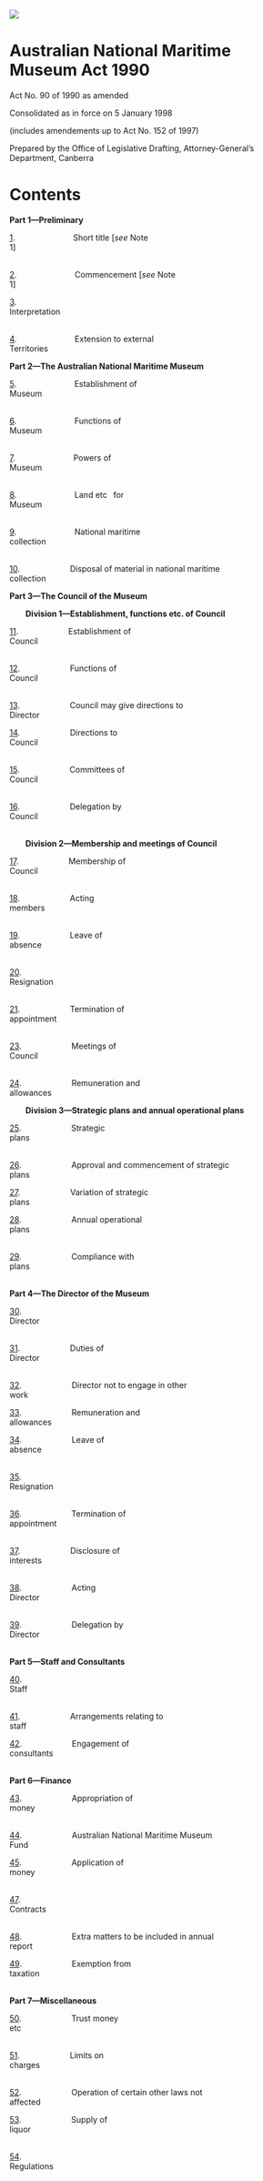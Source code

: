 # ![](http://www.comlaw.gov.au/Details/C2004C02202/Html/AustNatMaritMus_image001.gif)

# Australian National Maritime Museum Act 1990

Act No. 90 of 1990 as amended

Consolidated as in force on 5 January 1998

(includes amendements up to Act No. 152 of 1997)

Prepared by the Office of Legislative Drafting, 
 Attorney-General’s Department, Canberra

# Contents

**Part 1—Preliminary**

[1](#1).               Short title [_see_ Note 1]                                                                           

[2](#2).               Commencement [_see_ Note 1]                                                                 

[3](#3).               Interpretation                                                                                         

[4](#4).               Extension to external Territories                                                            

**Part 2—The Australian National Maritime Museum**

[5](#5).               Establishment of Museum                                                                     

[6](#6).               Functions of Museum                                                                            

[7](#7).               Powers of Museum                                                                                

[8](#8).               Land etc  for Museum                                                                            

[9](#9).               National maritime collection                                                                  

[10](#10).             Disposal of material in national maritime collection                              

**Part 3—The Council of the Museum** 

    **Division 1—Establishment, functions etc. of Council**

[11](#11).             Establishment of Council                                                                       

[12](#12).             Functions of Council                                                                              

[13](#13).             Council may give directions to Director                                                

[14](#14).             Directions to Council                                                                             

[15](#15).             Committees of Council                                                                          

[16](#16).             Delegation by Council                                                                          

    **Division 2—Membership and meetings of Council**

[17](#17).             Membership of Council                                                                       

[18](#18).             Acting members                                                                                   

[19](#19).             Leave of absence                                                                                  

[20](#20).             Resignation                                                                                           

[21](#21).             Termination of appointment                                                                

[23](#23).             Meetings of Council                                                                             

[24](#24).             Remuneration and allowances                                                              

    **Division 3—Strategic plans and annual operational plans**

[25](#25).             Strategic plans                                                                                      

[26](#26).             Approval and commencement of strategic plans                                 

[27](#27).             Variation of strategic plans                                                                  

[28](#28).             Annual operational plans                                                                     

[29](#29).             Compliance with plans                                                                        

**Part 4—The Director of the Museum**

[30](#30).             Director                                                                                                

[31](#31).             Duties of Director                                                                                

[32](#32).             Director not to engage in other work                                                   

[33](#33).             Remuneration and allowances                                                              

[34](#34).             Leave of absence                                                                                  

[35](#35).             Resignation                                                                                           

[36](#36).             Termination of appointment                                                                

[37](#37).             Disclosure of interests                                                                         

[38](#38).             Acting Director                                                                                    

[39](#39).             Delegation by Director                                                                         

**Part 5—Staff and Consultants**

[40](#40).             Staff                                                                                                      

[41](#41).             Arrangements relating to staff                                                              

[42](#42).             Engagement of consultants                                                                   

**Part 6—Finance**

[43](#43).             Appropriation of money                                                                     

[44](#44).             Australian National Maritime Museum Fund                                     

[45](#45).             Application of money                                                                          

[47](#47).             Contracts                                                                                              

[48](#48).             Extra matters to be included in annual report                                      

[49](#49).             Exemption from taxation                                                                      

**Part 7—Miscellaneous**

[50](#50).             Trust money etc                                                                                   

[51](#51).             Limits on charges                                                                                 

[52](#52).             Operation of certain other laws not affected                                       

[53](#53).             Supply of liquor                                                                                   

[54](#54).             Regulations                                                                                           

#  

## An Act to establish the Australian National Maritime Museum

**Do not <span class="CharChapText">delete</span> : <span class="CharChapNo">Chapter</span> placeholder**

## Part 1—Preliminary

**Do not <span class="CharDivText">delet</span>e : <span class="CharDivNo">Division</span> placeholder**

##### <a id="1"></a>1  Short title<span style="font-size:9.0pt; font-weight:normal"> [_see_ Note 1]</span>

This Act may be cited as the _Australian National Maritime Museum Act 1990_.

##### <a id="2"></a>2  Commencement<span style="font-size:9.0pt; font-weight:normal"> [_see_ Note 1]</span>

This Act commences:

                     (a)  if this Act receives the Royal Assent before 1 July 1989—on 1 July 1989; or

                     (b)  if this Act receives the Royal Assent on or after 1 July 1989—one month after it receives the Royal Assent.

##### <a id="3"></a>3  Interpretation

             (1)  In this Act, unless the contrary intention appears:

                    <a name="acquir"></a>**_acquire_** means acquire by means of purchase, lease, loan or otherwise.

                    <a name="appointed-member"></a>**_appointed member_** means a member other than the Director or the naval member.

                    <a name="australia"></a>**_Australia_** includes all external Territories.

                    <a name="australian-marin-environ"></a>**_Australian marine environment_** includes the environment of:

                     (a)  the sea above the continental shelf adjacent to the coast of Australia and the bed of that sea; and

                     (b)  the waters and beds of the lakes, rivers and other internal waters of Australia.

                    <a name="australian-maritim-histori"></a>**_Australian maritime history_** includes:

                     (a)  the history, including biological and geological history, of the Australian marine environment;

                     (b)  the history of the interaction of human beings with the Australian marine environment;

                     (c)  the history of sea travel by Australians, and by persons to and from Australia, whether for the purpose of migration, trade, exploration, defence or otherwise; and

                     (d)  the history of research into, and the recovery of materials related to, any of the matters referred to in paragraphs (a), (b) and (c).

                    <a name="chairperson"></a>**_Chairperson_** means the Chairperson of the Council.

                    <a name="continent-shelf"></a>**_continental shelf_** has the same meaning as in the _Seas and Submerged Lands Act 1973_.

                    <a name="council"></a>**_Council_** means the Council of the Australian National Maritime Museum established by section 11.

                    <a name="director"></a>**_Director_** means the Director of the Museum.

                    <a name="fund"></a>**_Fund_** means the Australian National Maritime Museum Fund established by section 44.

                    <a name="maritim-histor-materi"></a>**_maritime historical material_** means material (whether in written form or in any other form) relating to Australian maritime history.

                    <a name="member"></a>**_member_** means a member of the Council.

                    <a name="monei-museum"></a>**_money of the Museum_** includes money standing to the credit of the Fund.

                    <a name="museum"></a>**_Museum_** means the Australian National Maritime Museum established by section 5.

                    <a name="nation-maritim-collect"></a>**_national maritime collection_** means the national collection of maritime historical material referred to in subsection 9 (1).

                    <a name="naval-member"></a>**_naval member_** means the member appointed under subsection 17 (2A) by the Chief of Navy.

                    <a name="vessel"></a>**_vessel_** means any kind of vessel or other craft that is, or has been, used in navigation by water, whether above or below the surface and however propelled or moved.

             (2)  Where, during a period, a place was a Territory referred to in section 122 of the Constitution (including a Territory administered by Australia under a Trusteeship Agreement), then, for the purposes of the definitions of **_Australian marine environment_** and **_Australian maritime history_** in subsection (1), a reference in those definitions to Australia includes a reference to the place during the period when it was such a Territory.

##### <a id="4"></a>4  Extension to external Territories

This Act extends to all the external Territories.

## Part 2—The Australian National Maritime Museum

**Do not <span class="CharDivText">delet</span>e : <span class="CharDivNo">Division</span> placeholder**

##### <a id="5"></a>5  Establishment of Museum

             (1)  There is established by this section a museum by the name of the Australian National Maritime Museum.

             (2)  The Museum:

                     (a)  is a body corporate;

                     (b)  shall have a seal; and

                     (c)  may sue and be sued.

Note:          The _Commonwealth Authorities and Companies Act 1997_ applies to the Museum. That Act deals with matters relating to Commonwealth authorities, including reporting and accountability, banking and investment, and conduct of officers.

             (3)  The seal of the Museum shall be kept in such custody as the Council directs and shall not be used except as authorised by the Council.

             (4)  All courts, judges and persons acting judicially shall take judicial notice of the imprint of the seal of the Museum appearing on a document and shall presume the document was duly sealed.

##### <a id="6"></a>6  Functions of Museum

The functions of the Museum are:

                     (a)  to exhibit, or to make available for exhibition by others, in Australia or elsewhere, material included in the national maritime collection or maritime historical material that is otherwise in the possession of the Museum;

                     (b)  to co-operate with other institutions (whether public or private) in the exhibiting, or in the making available for exhibition, of such material;

                     (c)  to develop, preserve and maintain the national maritime collection in accordance with section 9;

                     (d)  to disseminate information relating to Australian maritime history and information relating to the Museum and its functions;

                     (e)  to conduct, arrange for and assist research into matters relating to Australian maritime history; and

                      (f)  to develop sponsorship, marketing and other commercial activities relating to the Museum’s functions.

##### <a id="7"></a>7  Powers of Museum

             (1)  Subject to this Act, the Museum has power to do all things necessary or convenient to be done for or in connection with the performance of its functions and, in particular, has power:

                     (a)  to purchase, commission the creation of or take on hire, deposit or loan, maritime historical material;

                     (b)  to lend or hire out or otherwise deal with maritime historical material;

                     (c)  to recover, or to arrange for or assist in the recovery of, maritime historical material from the Australian marine environment and from other areas;

                     (d)  to dispose of, in accordance with section 10, material included in the national maritime collection and to dispose of maritime historical material that is otherwise in the possession of the Museum;

                     (e)  from time to time as the occasion requires, to exhibit in Australia or elsewhere, material, whether in written form or in any other form and whether relating to Australia or to a foreign country;

                      (f)  to accept gifts, devises, bequests or assignments made to the Museum, whether on trust or otherwise, and whether unconditionally or subject to a condition and, if a gift, devise, bequest or assignment is accepted by the Museum on trust or subject to a condition, to act as trustee or to comply with the condition, as the case may be;

                     (g)  to acquire and operate vessels, whether in Australian waters or otherwise and whether or not the vessels are maritime historical material;

                     (h)  to collect, and make available (whether in writing or in any other form and whether by sale or otherwise), information relating to Australian maritime history;

                      (j)  to make available information relating to the Museum and its functions;

                     (k)  to make available (whether by sale or otherwise) reproductions, replicas or other representations (whether in writing or in any other form) of maritime historical material;

                    (m)  to arrange for the manufacture and distribution of (whether by sale or otherwise), any article or thing bearing a mark, symbol or writing that is associated with the Museum;

                     (n)  to enter into contracts;

                     (o)  to acquire, hold and dispose of real or personal property;

                     (p)  to erect buildings and structures and carry out works;

                     (q)  to take on leases of land or buildings and to grant leases and sub-leases of land or buildings;

                      (r)  to fix charges for entry onto any land, or into any building, owned by, or under the control of the Museum, being charges that:

                              (i)  are in addition to the charges fixed by the regulations; and

                             (ii)  relate to special exhibitions or other special events;

                      (s)  to purchase or take on hire, deposit or loan, and to dispose of or otherwise deal with, furnishings, equipment and other goods;

                      (t)  to raise money for the purposes of the Museum by appropriate means, having regard to the proper performance of the functions of the Museum;

                     (u)  to charge such fees and impose such charges (in addition to the charges fixed by regulations) as are reasonable in respect of services rendered by the Museum;

                    (w)  to act on behalf of the Commonwealth or of an authority of the Commonwealth in the administration of a trust relating to maritime historical material or related matters; and

                     (y)  to appoint agents and attorneys and act as an agent for other persons.

             (2)  The Museum may exercise its powers either alone or jointly with another person or other persons.

##### <a id="8"></a>8  Land etc. for Museum

             (1)  The Minister may make available to the Museum for the purposes of the Museum:

                     (a)  such areas of land (including any buildings, structures or other improvements on those areas); and

                     (b)  such areas of water;

owned or held under lease by, or otherwise under the control of, the Commonwealth as are specified by the Minister by notice in the _Gazette_.

             (2)  The Minister may:

                     (a)  where the Council so requests, transfer or cause to be transferred to the Museum maritime historical material owned by the Commonwealth; and

                     (b)  transfer or cause to be transferred to the Museum such other goods or equipment owned by the Commonwealth as the Minister considers would be of use to the Museum.

             (3)  Where the Minister causes an asset to be transferred to the Museum under subsection (2), the Minister may, by writing signed by him or her, declare that the transfer shall be taken to have had effect from a specified day, not being a day earlier than the day on which this Act commences, and, where the Minister makes such a declaration, it has effect accordingly.

             (4)  Where an asset of the Commonwealth is transferred to the Museum under subsection (2), the Museum becomes liable to pay and discharge all debts, liabilities and obligations of the Commonwealth (if any) that existed immediately before the transfer in respect of that asset.

             (5)  The Minister may, by writing signed by him or her, declare that a specified agreement or a specified instrument:

                     (a)  to which the Commonwealth or the Commonwealth Government is a party; and

                     (b)  that immediately before the commencement of this Act related to a maritime museum;

has effect, after the commencement of this Act, as if:

                     (c)  the Museum were substituted for the Commonwealth or the Commonwealth Government, as the case may be, as a party to the agreement or instrument; and

                     (d)  any reference in the agreement or instrument to the Commonwealth or the Commonwealth Government were (except in relation to matters that occurred before the commencement of this Act) a reference to the Museum;

and, where the Minister makes such a declaration, it has effect accordingly.

             (6)  The Minister may, by writing signed by him or her, delegate, to the person holding or performing the duties of the office of Secretary to the Department, all or any of the Minister’s powers under this section.

##### <a id="9"></a>9  National maritime collection

             (1)  The Museum shall develop a national collection of maritime historical material.

             (2)  The national maritime collection shall consist of all maritime historical material in the sole ownership of the Museum that the Council has determined in accordance with subsection (3) should be included in the national maritime collection.

             (3)  The Council shall, from time to time, determine which of the maritime historical material that comes into the sole ownership of the Museum should be included in the national maritime collection.

             (4)  Any determination made by the Council for the purposes of subsection (3) shall be based upon criteria, and made in accordance with guidelines, approved by the Minister.

             (5)  The Museum shall not sell or otherwise dispose of material included in the national maritime collection except in accordance with section 10.

##### <a id="10"></a>10  Disposal of material in national maritime collection

             (1)  Subject to subsections (2) and (3), where the Council is satisfied that material included in the national maritime collection:

                     (a)  is unfit for the collection; or

                     (b)  is not required as part of the collection;

the Council may determine that the material be disposed of by sale, exchange, gift or destruction.

             (2)  The Council shall not determine that material included in the national maritime collection be disposed of until the Council has obtained and considered reports from 2 independent experts setting out the views of those experts on the importance of the material to the national maritime collection.

             (3)  The Council shall not determine that material included in the national maritime collection be disposed of by destruction unless the Council is satisfied that the material cannot be disposed of by sale, exchange or gift.

             (4)  Where:

                     (a)  the Council has determined, in accordance with this section, that material included in the national maritime collection should be disposed of; and

                     (b)  if the value of the material, as determined in accordance with regulations made for the purposes of this paragraph, exceeds $20,000, the Minister has approved of its disposal;

the Museum may dispose of the material accordingly.

             (5)  In each report on the Museum under section 9 of the _Commonwealth Authorities and Companies Act 1997_, the members must include particulars of any disposals of material during the financial year to which the report relates.

## Part 3—The Council of the Museum

### Division 1—Establishment, functions etc. of Council

##### <a id="11"></a>11  Establishment of Council

There is established by this section a council by the name of the Council of the Australian National Maritime Museum.

##### <a id="12"></a>12  Functions of Council

The functions of the Council are to ensure the proper and efficient performance of the functions of the Museum and, subject to section 14, to determine the policy of the Museum with respect to any matter.

##### <a id="13"></a>13  Council may give directions to Director

             (1)  The Council may give directions to the Director regarding the management of the affairs of the Museum.

             (2)  The Director shall comply with any such directions.

##### <a id="14"></a>14  Directions to Council

             (1)  The Minister may, by notice in writing to the Chairperson, give directions to the Council with respect to the performance of the functions, or the exercise of the powers, of the Museum.

             (2)  The Council shall comply with any such directions.

             (3)  The Minister shall cause a copy of each direction to be laid before each House of the Parliament within 6 sitting days of that House after the direction is given.

             (4)  A direction that is not laid before each House of the Parliament in accordance with subsection (3) ceases to have effect.

##### <a id="15"></a>15  Committees of Council

             (1)  The Council may constitute such committees as it thinks necessary for the purposes of this Act.

             (2)  A committee may be constituted wholly by members of the Council or partly by one or more members of the Council and partly by one or more other persons.

##### <a id="16"></a>16  Delegation by Council

             (1)  The Council may, by resolution, either generally, or as otherwise provided by the resolution, delegate all or any of its powers under this Act to the Director, to any other member or to a member of staff of the Museum.

             (2)  A delegate is, in the exercise of a power so delegated, subject to the directions of the Council.

             (3)  A delegation of a power under this section:

                     (a)  may be revoked by resolution of the Council (whether or not constituted by the persons constituting the Council at the time the power was delegated); and

                     (b)  continues in force notwithstanding a change in the membership of the Council.

### Division 2—Membership and meetings of Council

##### <a id="17"></a>17  Membership of Council

             (1)  The Council shall consist of the following members:

                     (a)  the Chairperson;

                     (b)  the Director;

                    (ba)  an officer of the Royal Australian Navy;

                     (c)  not fewer than 6 nor more than 9 other members.

             (2)  The members referred to in paragraphs (1)(a) and (c) shall be appointed by the Governor-General as part-time members.

          (2A)  The member referred to in paragraph (1)(ba) is to be appointed by the Chief of Navy as a part-time member.

             (3)  An appointed member shall be a person having knowledge and experience with respect to matters relating to Australian maritime history or with respect to any other area of knowledge relevant to the affairs of the Museum.

             (5)  An appointed member holds office for such period, not exceeding 3 years, as is specified in the instrument of appointment of the member.

          (5A)  The naval member holds office at the pleasure of the Chief of Navy.

             (6)  The performance of the functions, or the exercise of the powers, of the Council is not affected merely because:

                     (a)  there is a vacancy in the office of Chairperson or Director; or

                    (ab)  there is no member holding office under paragraph (1)(ba); or

                     (b)  the number of persons appointed under paragraph (1)(c) falls below 6 for not longer than 3 months.

##### <a id="18"></a>18  Acting members

             (1)  The Minister may appoint a person who is an appointed member to act as Chairperson:

                     (a)  during a vacancy in the office of Chairperson (whether or not an appointment has previously been made to the office); or

                     (b)  during any period, or during all periods, when the Chairperson is absent from duty or from Australia or is, for any other reason, unable to perform the functions of the office of Chairperson.

             (2)  The Minister may appoint a person who is not a member to act as a member referred to in paragraph 17(1)(c):

                     (a)  during a vacancy in the office of the member (whether or not an appointment has previously been made to the office); or

                     (b)  during any period, or during all periods, when the member is absent from duty or from Australia or is, for any other reason (including the reason that the member is acting as Chairperson), unable to perform the duties of the office of member.

             (3)  A person appointed under this section to act during a vacancy shall not continue to act for more than 12 months.

             (4)  Anything done by or in relation to a person purporting to act under this section is not invalid on the ground that:

                     (a)  the occasion for the person’s appointment had not arisen;

                     (b)  there is a defect or irregularity in connection with the person’s appointment;

                     (c)  the person’s appointment had ceased to have effect; or

                     (d)  the occasion for the person to act had not arisen or had ceased.

##### <a id="19"></a>19  Leave of absence

The Council may, in accordance with guidelines approved by the Minister, grant to an appointed member, or the naval member, leave of absence from a meeting of the Council upon such terms and conditions as to remuneration or otherwise as the Council determines.

##### <a id="20"></a>20  Resignation

             (1)  An appointed member may resign the office of appointed member by writing signed by the appointed member and delivered to the Governor-General.

             (2)  The naval member may resign the office of naval member by writing signed by the naval member and delivered to the Chief of Navy.

##### <a id="21"></a>21  Termination of appointment

             (1)  The Governor-General may terminate the appointment of an appointed member by reason of the misbehaviour or physical or mental incapacity of that member.

             (2)  If an appointed member:

                     (a)  becomes bankrupt, applies to take the benefit of any law for the relief of bankrupt or insolvent debtors, compounds with creditors or makes an assignment of remuneration for their benefit;

                     (b)  is absent, except on leave granted by the Council in accordance with section 19, from 3 consecutive meetings of the Council otherwise than on business of the Council undertaken with the approval of the Council; or

                     (c)  contravenes section 21 of the _Commonwealth Authorities and Companies Act 1997_ without reasonable excuse;

the Governor-General shall terminate the appointment of that member.

##### <a id="23"></a>23  Meetings of Council

             (1)  The Chairperson:

                     (a)  shall convene such meetings of the Council as are necessary for the efficient conduct of its functions; and

                     (b)  shall, on receipt of a written request signed by not fewer than 4 members, convene a meeting of the Council.

             (2)  The Minister may at any time convene a meeting of the Council.

             (3)  The Chairperson shall preside at all meetings of the Council at which he or she is present.

             (4)  In the event of the absence of the Chairperson from a meeting of the Council, the members present shall elect one of their number to preside at that meeting.

             (5)  At a meeting of the Council, a quorum is constituted by a majority of the members.

             (6)  Where, because of subsection 21(3) of the _Commonwealth Authorities and Companies Act 1997_, a member is not present at a meeting of the Council during a deliberation of the Council with respect to a matter, but there would be a quorum if that member were present, the remaining members present constitute a quorum for the purpose of any deliberation or decision of the Council at the meeting with respect to that matter.

             (7)  Subject to subsection (8), all questions arising at a meeting of the Council shall be decided by a majority of the votes of the members present and voting, including the member presiding.

             (8)  In the event of an equality of votes on a resolution proposed at a meeting of the Council, the resolution shall be taken not to be passed but, if the same resolution is proposed at the first meeting of the Council held after the date of that first-mentioned meeting and there is again an equality of votes, the member presiding has a casting vote on the resolution.

             (9)  The Council may regulate the conduct of proceedings at its meetings as it thinks fit.

           (10)  The Council shall keep minutes of proceedings at its meetings and shall forward a copy of those minutes to the Minister.

           (11)  If the Council so determines, a member of the Council may participate in, and form part of a quorum at, a meeting of the Council by means of any of the following methods of communication:

                     (a)  telephone;

                     (b)  close circuit television;

                     (c)  any other method of communication determined by the Council.

           (12)  A determination of the Council under subsection (11) may be made in respect of a particular meeting, or in respect of all meetings, of the Council.

           (13)  A member of the Council who participates in a meeting as provided by subsection (11) shall be taken for the purposes of this Part to be present at the meeting.

           (14)  If the Council so determines, a resolution shall be taken to have been passed at a meeting of the Council if, without meeting, a majority of the members who would, if present at a meeting of the Council and entitled to vote on the resolution at that meeting, have constituted a quorum of the Council indicate agreement with the resolution in accordance with the method determined by the Council.

##### <a id="24"></a>24  Remuneration and allowances

             (1)  This section applies to a person who is:

                     (a)  an appointed member; or

                     (b)  a member of a committee constituted under section 15 (other than a member of the Council).

             (2)  A person to whom this section applies shall be paid such remuneration as is determined by the Remuneration Tribunal but, if no determination of that remuneration by the Tribunal is in operation, the person shall be paid such remuneration as is prescribed.

             (3)  A person to whom this section applies shall be paid such allowances as are prescribed.

             (4)  This section has effect subject to the _Remuneration Tribunal Act 1973_.

### Division 3—Strategic plans and annual operational plans

##### <a id="25"></a>25  Strategic plans

             (1)  The Council shall develop, and prepare in writing, for each successive period determined in accordance with subsection (2), a strategic plan setting out the manner in which it is proposed that its functions will be performed during that period.

             (2)  The first strategic plan prepared in accordance with this section shall be expressed to relate to a period of 3 years commencing on a day occurring within 12 months after the commencement of this Act and each subsequent strategic plan shall be expressed to relate to the period of 3 years commencing at the end of the period to which the immediately preceding strategic plan relates.

             (3)  A strategic plan prepared in accordance with this section shall be laid before each House of the Parliament within 15 sitting days of that House after approval by the Minister of the plan.

##### <a id="26"></a>26  Approval and commencement of strategic plans

A strategic plan prepared under section 25:

                     (a)  shall be submitted to the Minister for approval not less than 3 months, or such lesser period as the Minister, in special circumstances, allows, before the day of commencement of the period to which the strategic plan relates; and

                     (b)  shall come into force on:

                              (i)  the day on which it is approved by the Minister; or

                             (ii)  the day of commencement of the period to which it relates;

whichever is the later.

##### <a id="27"></a>27  Variation of strategic plans

             (1)  The Council shall from time to time, during the period in respect of which a strategic plan prepared under section 25 is in force, consider whether a variation of the strategic plan is necessary.

             (2)  Where the Council considers that a variation of a strategic plan is necessary, the Council may, with the approval of the Minister, vary the strategic plan.

             (3)  Where a variation of a strategic plan is approved by the Minister the plan as so varied shall continue in force on and after the day on which the variation is so approved as if the plan had originally been approved by the Minister as so varied.

             (4)  A variation of a strategic plan prepared in accordance with this section shall be laid before each House of the Parliament within 15 sitting days of that House after approval by the Minister of the variation.

##### <a id="28"></a>28  Annual operational plans

             (1)  The Council shall develop, and prepare in writing, in respect of each financial year ending after the commencement of this Act, an operational plan, setting out particulars of:

                     (a)  the programs the Council proposes to carry out; and

                     (b)  the resources the Council proposes to allocate to each program;

during the year in giving effect to the strategic plan that relates, or the intended strategic plan that will relate, to a period that includes that year or a part of that year.

             (2)  If the Minister is of the opinion that an operational plan in relation to a financial year is inconsistent with the strategic plan relating to the period that includes that year or a part of that year, the Minister may, in writing, request the Council to revise the operational plan.

             (3)  The Council may at any time, revise an operational plan, and shall revise the plan if the Minister requests it under subsection (2) to do so and gives written reasons for the request.

             (4)  An operational plan, or a revision of an operational plan:

                     (a)  shall be submitted to the Minister as soon as practicable; and

                     (b)  comes into force when it is approved, in writing, by the Minister.

             (5)  The Minister shall approve an operational plan, or a revision of an operational plan, unless the Minister is of the opinion that the plan, or the plan as proposed to be revised, as the case may be, is inconsistent with the strategic plan.

##### <a id="29"></a>29  Compliance with plans

To the extent that it is practicable to do so and subject to this Act, the Museum shall perform its functions and exercise its powers in a manner that is consistent with, and is designed to give effect to, any strategic plan and any operational plans that are in force.

## Part 4—The Director of the Museum

**Do not <span class="CharDivText">delet</span>e : <span class="CharDivNo">Division</span> placeholder**

##### <a id="30"></a>30  Director

             (1)  There shall be a Director of the Museum who shall be appointed by the Governor-General.

             (2)  A person who has attained the age of 65 years shall not be appointed as Director and a person shall not be appointed as Director for a period that extends beyond the day on which the person will attain the age of 65 years.

             (3)  The Director holds office for such period, not exceeding 7 years, as is specified in the instrument of appointment of the Director.

             (4)  The Director holds office on such terms and conditions (if any) in respect of matters not provided for by this Act as are determined by the Governor-General.

##### <a id="31"></a>31  Duties of Director

             (1)  The Director shall manage the affairs of the Museum subject to the directions of, and in accordance with policies determined by, the Council.

             (2)  All acts and things done in the name of, or on behalf of, the Museum by the Director shall be deemed to have been done by the Museum.

##### <a id="32"></a>32  Director not to engage in other work

The Director shall not engage in paid employment outside the duties of his or her office except with the approval of the Minister.

##### <a id="33"></a>33  Remuneration and allowances

             (1)  The Director shall be paid such remuneration as is determined by the Remuneration Tribunal but, if no determination of that remuneration by the Tribunal is in operation, the Director shall be paid such remuneration as is prescribed.

             (2)  The Director shall be paid such allowances as are prescribed.

             (3)  This section has effect subject to the _Remuneration Tribunal Act 1973_.

##### <a id="34"></a>34  Leave of absence

             (1)  Subject to section 87E of the _Public Service Act 1922_, the Director has such recreation leave entitlements as are determined by the Remuneration Tribunal.

             (2)  Subject to subsection (3), the Minister may grant leave of absence to the Director, other than recreation leave, on such terms and conditions as to remuneration or otherwise as the Minister determines.

             (3)  The Chairperson may grant the Director leave of absence, other than recreation leave, on such terms and conditions as to remuneration or otherwise as the Chairperson determines, if the period of leave of absence is less than 5 working days.

##### <a id="35"></a>35  Resignation

The Director may resign the office of Director by writing signed by the Director and delivered to the Governor-General.

##### <a id="36"></a>36  Termination of appointment

             (1)  The Governor-General may terminate the appointment of the Director by reason of the misbehaviour or physical or mental incapacity of the Director.

             (2)  If the Director:

                     (a)  becomes bankrupt, applies to take the benefit of any law for the relief of bankrupt or insolvent debtors, compounds with creditors or makes an assignment of remuneration for their benefit;

                     (b)  is absent from duty, except on leave of absence, for 14 consecutive days or for 28 days in any 12 months;

                     (c)  is absent, except on leave granted by the Minister or by the Chairperson in accordance with section 34, from 3 consecutive meetings of the Council otherwise than on business of the Council undertaken with the approval of the Council;

                     (d)  engages in paid employment outside the duties of his or her office without the approval of the Minister; or

                     (e)  contravenes section 37 of this Act, or section 21 of the _Commonwealth Authorities and Companies Act 1997_, without reasonable excuse;

the Governor-General shall terminate the appointment of the Director.

##### <a id="37"></a>37  Disclosure of interests

The Director shall give a written notice to the Minister of all direct or indirect pecuniary interests that the Director has or acquires in any business or in any body corporate carrying on any business.

##### <a id="38"></a>38  Acting Director

             (1)  The Minister may appoint a person other than a member to act as Director:

                     (a)  during a vacancy in the office of Director (whether or not an appointment has previously been made to the office); or

                     (b)  during any period, or during all periods, when the Director is absent from duty or from Australia or is, for any other reason, unable to perform the duties of the office of Director;

but a person appointed to act during a vacancy shall not continue so to act for more than 12 months.

             (2)  Anything done by or in relation to a person purporting to act under this section is not invalid on the ground that:

                     (a)  the occasion for the person’s appointment had not arisen;

                     (b)  there is a defect or irregularity in connection with the person’s appointment;

                     (c)  the person’s appointment had ceased to have effect; or

                     (d)  the occasion for the person to act had not arisen or had ceased.

##### <a id="39"></a>39  Delegation by Director

The Director may, with the approval of the Council, either generally or as otherwise provided by the instrument of delegation, by writing signed by the Director, delegate to a member of the staff of the Museum all or any of the Director’s powers under this Act.

## Part 5—Staff and Consultants

**Do not <span class="CharDivText">delet</span>e : <span class="CharDivNo">Division</span> placeholder**

##### <a id="40"></a>40  Staff

             (1)  Subject to section 41, the staff of the Museum shall be persons appointed or employed under the _Public Service Act 1922_.

             (2)  The Director has all the powers of, or exercisable by, a Secretary of a Department of the Australian Public Service under the _Public Service Act 1922_, so far as those powers relate to the branch of the Australian Public Service comprising the staff referred to in subsection (1), as if that branch were a separate Department of the Australian Public Service.

##### <a id="41"></a>41  Arrangements relating to staff

             (1)  The Director may, on behalf of the Museum, arrange with the Secretary of a Department of the Australian Public Service, or with a body established for a public purpose by or under a law of the Commonwealth, for the services of officers or employees of the Department or body to be made available to the Museum.

             (2)  The Director may, on behalf of the Museum, enter into an arrangement with the appropriate authority of a State or Territory for the services of officers or employees of the Public Service of the State or Territory, or of a body established for a public purpose by or under a law of the State or Territory, to be made available to the Museum.

##### <a id="42"></a>42  Engagement of consultants

             (1)  The Director may, on behalf of the Museum, engage persons having suitable qualifications and experience as consultants to the Museum.

             (2)  The terms and conditions of the engagement of a person under subsection (1) are such as are determined by the Director.

## Part 6—Finance

**Do not <span class="CharDivText">delet</span>e : <span class="CharDivNo">Division</span> placeholder**

##### <a id="43"></a>43  Appropriation of money

             (1)  There is payable to the Museum such money as is appropriated by the Parliament for the purposes of the Museum.

             (2)  The Minister for Finance may give directions as to the amounts in which, and the times at which, money referred to in subsection (1) is to be paid to the Museum.

##### <a id="44"></a>44  Australian National Maritime Museum Fund

             (1)  There is established by this section a fund by the name of the Australian National Maritime Museum Fund.

             (2)  Income received from the investment of money standing to the credit of the Fund forms part of the Fund.

             (3)  There shall be paid into the Fund:

                     (a)  gifts and bequests of money accepted by the Museum otherwise than on trust; and

                     (b)  money received by the Museum (other than money to be held on trust by the Museum) from the disposal of property given, devised, bequeathed or assigned to the Museum.

             (4)  The payment of money into a bank account maintained by the Museum in accordance with subsection 18(2) of the _Commonwealth Authorities and Companies Act 1997_ under the name of the Australian National Maritime Museum Fund shall be deemed, for the purposes of subsection (3) of this section, to be a payment of the money into the Fund.

##### <a id="45"></a>45  Application of money

             (1)  The money of the Museum shall be applied only:

                     (a)  in payment or discharge of the costs, expenses and other obligations incurred by the Museum in the performance of its functions or the exercise of its powers under this Act; and

                     (b)  in payment of any remuneration and allowances payable to any person under this Act.

             (2)  Subsection (1) does not prevent investment of surplus money of the Museum under section 18 of the _Commonwealth Authorities and Companies Act 1997_.

##### <a id="47"></a>47  Contracts

             (1)  Subject to subsection 10(4), the Museum shall not, except with the approval of the Minister, enter into a contract under which the Museum is to pay or receive:

                     (a)  in the case of a contract for the acquisition of any maritime historical material—an amount exceeding $250,000 or, if a higher amount is prescribed for the purposes of this paragraph, an amount exceeding that higher amount; or

                     (b)  in any other case—an amount exceeding $250,000 or, if a higher amount is prescribed for the purposes of this paragraph, an amount exceeding that higher amount.

             (2)  The Museum shall not, except with the approval of the Minister, enter into a lease of land for a period exceeding 10 years.

             (3)  Subsection (1) does not apply to the investment of money by the Museum in accordance with subsection 18(3) of the _Commonwealth Authorities and Companies Act 1997_ or paragraph 50(2)(b) of this Act.

##### <a id="48"></a>48  Extra matters to be included in annual report

             (3)  Each annual report prepared by the members under section 9 of the _Commonwealth Authorities and Companies Act 1997_ must include:

                     (a)  particulars of each direction given by the Minister to the Council under section 14 of this Act during the financial year to which the report relates;

                     (b)  any operational plan, or revision of an operational plan, that came into force during the financial year; and

                     (c)  an assessment of the extent to which the Museum’s operations during the financial year have contributed to the objectives set out in the strategic plan and the operational plan that were in force during the financial year.

##### <a id="49"></a>49  Exemption from taxation

             (1)  The Museum is not subject to taxation under any law of the Commonwealth or of a State or Territory.

             (2)  In particular, sales tax is not payable by the Museum, or by any other person, on goods that are for use by the Museum.

## Part 7—Miscellaneous

**Do not <span class="CharDivText">delet</span>e : <span class="CharDivNo">Division</span> placeholder**

##### <a id="50"></a>50  Trust money etc.

             (1)  The Museum shall ensure that any money received or held by the Museum on trust is paid into an account maintained under subsection 18(2) of the _Commonwealth Authorities and Companies Act 1997_ that does not contain any money of the Museum not held on trust.

             (2)  Notwithstanding anything contained in this Act:

                     (a)  money or other property held by the Museum on trust or accepted by the Museum subject to a condition shall not be dealt with except in accordance with the obligations of the Museum as trustee of the trust or as the person who has accepted the money or other property subject to the condition, as the case may be; and

                     (b)  money held by the Museum on trust may be invested:

                              (i)  in any manner in which the Museum is authorised to invest that money by the terms of the trust; or

                             (ii)  in any manner in which trust money may, for the time being, be invested under law;

but not otherwise.

##### <a id="51"></a>51  Limits on charges

The amount or rate of a charge fixed under this Act shall not be such as to amount to taxation.

##### <a id="52"></a>52  Operation of certain other laws not affected

Nothing in this Act affects the operation of any law (whether passed before or after the commencement of this Act) relating to copyright, to the preservation and use of archival resources or to the rights of members of the public to access to official documents of the Government of the Commonwealth and of its agencies.

##### <a id="53"></a>53  Supply of liquor

             (1)  The regulations may make provision for and in relation to the sale, supply, disposal, possession or control of liquor on or in any land, building or vessel owned by, or under the control of, the Museum.

             (2)  Regulations referred to in subsection (1) that are in force in respect of land, or a building or vessel, owned by, or under the control of, the Museum, have effect to the exclusion of any provisions of the law of a State or Territory that would otherwise apply.

             (3)  In this section, **_liquor_** means any liquid containing alcohol ordinarily used, or fit for use, as a beverage.

##### <a id="54"></a>54  Regulations

             (1)  The Governor-General may make regulations, not inconsistent with this Act, prescribing matters:

                     (a)  required or permitted by this Act to be prescribed; or

                     (b)  necessary or convenient for carrying out or giving effect to this Act;

and, in particular, may make regulations:

                     (c)  regulating, restricting or prohibiting the entry of persons onto or into any Museum premises, or any part of any Museum premises, and regulating the conduct of persons on or in any Museum premises, or any part of any Museum premises, including making provision for and in relation to the removal of persons from any Museum premises, or any part of any Museum premises;

                     (d)  fixing charges for entering any Museum premises;

                     (e)  regulating, restricting or prohibiting the making, using, printing, publishing, exhibiting, selling or offering for sale of replicas, photographs, representations or copies of maritime historical material in the ownership or possession of the Museum; and

                      (f)  prescribing penalties not exceeding a fine of $500 for offences against the regulations.

             (2)  In subsection (1):

                    <a name="museum-premis"></a>**_Museum premises_** means an area of land or water, or a building, structure or vessel, being an area, or a building, structure or vessel, as the case may be, that is owned by, or under the control of, the Museum. 

* * *

                     

# NOTE

1**.**  The _Australian National Maritime Museum Act 1990_ as shown in this reprint comprises Act No. 90, 1990 amended as indicated in the Tables below.

### Table of Acts

* * *

<table>
<colgroup>
  <col width="30%">
  <col width="16%">
  <col width="18%">
  <col width="22%">
  <col width="14%">
</colgroup>

<thead>
  <tr>
    <td>
      <div>Act</div>
    </td>
    <td>
      <div>Number 
and year</div>
    </td>
    <td>
      <div>Date 
of Assent</div>
    </td>
    <td>
      <div>Date of commencement</div>
    </td>
    <td>
      <div>Application, saving or transitional provisions</div>
    </td>
  </tr>
</thead></table>

* * *

<table>
<colgroup>
  <col width="30%">
  <col width="16%">
  <col width="18%">
  <col width="22%">
  <col width="14%">
</colgroup>

<tr>
  <td>
    <div>Australian National Maritime Museum Act 1990</div>
  </td>
  <td>
    <div>90, 1990</div>
  </td>
  <td>
    <div>20 Nov 1990</div>
  </td>
  <td>
    <div>20 Dec 1990</div>
  </td>
  <td>
    <div></div>
  </td>
</tr>
<tr>
  <td>
    <div>Arts, Sport, Environment, Tourism and Territories Legislation Amendment Act (No. 2) 1991</div>
  </td>
  <td>
    <div>179, 1991</div>
  </td>
  <td>
    <div>25 Nov 1991</div>
  </td>
  <td>
    <div>25 Nov 1991</div>
  </td>
  <td>
    <div>S. 3(2)</div>
  </td>
</tr>
<tr>
  <td>
    <div>Sales Tax Amendment (Transitional) Act 1992</div>
  </td>
  <td>
    <div>118, 1992</div>
  </td>
  <td>
    <div>30 Sept 1992</div>
  </td>
  <td>
    <div>28 Oct 1992</div>
  </td>
  <td>
    <div>—</div>
  </td>
</tr>
<tr>
  <td>
    <div>as amended by</div>
  </td>
  <td>
    <div></div>
  </td>
  <td>
    <div></div>
  </td>
  <td>
    <div></div>
  </td>
  <td>
    <div></div>
  </td>
</tr>
<tr>
  <td>
    <div>Taxation Laws Amendment Act 1993</div>
  </td>
  <td>
    <div>17, 1993</div>
  </td>
  <td>
    <div>9 June 1993</div>
  </td>
  <td>
    <div>Part 4 (ss. 60, 61): <i>(a)</i></div>
  </td>
  <td>
    <div>—</div>
  </td>
</tr>
<tr>
  <td>
    <div>Defence Legislation Amendment Act (No. 1) 1997</div>
  </td>
  <td>
    <div>1, 1997</div>
  </td>
  <td>
    <div>19 Feb 1997</div>
  </td>
  <td>
    <div>Schedule 2 (items 6-8): Royal Assent <i>(b)</i></div>
  </td>
  <td>
    <div>—</div>
  </td>
</tr>
<tr>
  <td>
    <div>Audit (Transitional and Miscellaneous) Amendment Act 1997</div>
  </td>
  <td>
    <div>152, 1997</div>
  </td>
  <td>
    <div>24 Oct 1997</div>
  </td>
  <td>
    <div>Schedule 2 (items 375-388): 1 Jan 1998 (see <i>Gazette</i>1997, No. GN49) <i>(c)</i></div>
  </td>
  <td>
    <div>—</div>
  </td>
</tr></table>

 

_(a)_     The _Sales Tax Amendment (Transitional) Act 1992_ was amended by Part 4 (sections 60 and 61) only of the _Taxation Laws Amendment Act 1993_, subsection 2(2) of which provides as follows: 

                 “(2)   Part 4 is taken to have commenced immediately after the commencement of the _Sales Tax Amendment (Transitional) Act 1992_.” 

         The _Sales Tax Amendment (Transitional) Act 1992_ came into operation on 28 October 1992.

_(b)_    The _Australian National Maritime Museum Act 1990_ was amended by Schedule 2 (items 6-8) only of the _Defence Legislation Amendment Act (No. 1) 1997_, subsection 2(1) of which provides as follows:

                 “(1)   Subject to subsections (2) and (3), this Act commences on the day on which it receives the Royal Assent.”

_(c)_     The _Australian National Maritime Museum Act 1990_ was amended by Schedule 2 (items 375-388) only of the _Audit (Transitional and Miscellaneous) Amendment Act 1997_, subsection 2(2) of which provides as follows:

                 “(2)   Schedules 1,2 and 4 commence on the same day as the _Financial Management and Accountability Act 1997_.”

## Table of Amendments

##  

<table>
<colgroup>
  <col width="100%">
</colgroup>

<thead>
  <tr>
    <td>
      <div>ad. = added or inserted am. = amended rep. = repealed rs. = repealed and substituted</div>
    </td>
  </tr>
</thead></table>

<table>
<colgroup>
  <col width="34%">
  <col width="66%">
</colgroup>

<tr>
  <td>
    <div>Provision affected</div>
  </td>
  <td>
    <div>How affected</div>
  </td>
</tr>
<tr>
  <td>
    <div>S. 3</div>
  </td>
  <td>
    <div>am. No. 179, 1991; No. 1, 1997</div>
  </td>
</tr>
<tr>
  <td>
    <div>Note to s. 5(2)</div>
  </td>
  <td>
    <div>am. No 152, 1997</div>
  </td>
</tr>
<tr>
  <td>
    <div>S. 10</div>
  </td>
  <td>
    <div>am. No. 179, 1991; No. 152, 1997</div>
  </td>
</tr>
<tr>
  <td>
    <div>S. 17</div>
  </td>
  <td>
    <div>am. No. 179, 1991; No. 1, 1997</div>
  </td>
</tr>
<tr>
  <td>
    <div>S. 19</div>
  </td>
  <td>
    <div>am. No. 179, 1991</div>
  </td>
</tr>
<tr>
  <td>
    <div>S. 20</div>
  </td>
  <td>
    <div>am. No. 179, 1991; No. 1, 1997</div>
  </td>
</tr>
<tr>
  <td>
    <div>S. 21</div>
  </td>
  <td>
    <div>am. No. 152, 1997</div>
  </td>
</tr>
<tr>
  <td>
    <div>S. 22</div>
  </td>
  <td>
    <div>rep. No. 152, 1997</div>
  </td>
</tr>
<tr>
  <td>
    <div>S. 23</div>
  </td>
  <td>
    <div>am. No. 152, 1997</div>
  </td>
</tr>
<tr>
  <td>
    <div>S. 34</div>
  </td>
  <td>
    <div>rs. No. 179, 1991</div>
  </td>
</tr>
<tr>
  <td>
    <div>S. 36</div>
  </td>
  <td>
    <div>am. No. 179, 1991; No. 152, 1997</div>
  </td>
</tr>
<tr>
  <td>
    <div>S. 44</div>
  </td>
  <td>
    <div>am. No. 152, 1997</div>
  </td>
</tr>
<tr>
  <td>
    <div>S. 45</div>
  </td>
  <td>
    <div>am. No. 152, 1997</div>
  </td>
</tr>
<tr>
  <td>
    <div>S. 46</div>
  </td>
  <td>
    <div>rep. No. 152, 1997</div>
  </td>
</tr>
<tr>
  <td>
    <div>S. 47</div>
  </td>
  <td>
    <div>am. No. 179, 1991; No. 152, 1997</div>
  </td>
</tr>
<tr>
  <td>
    <div>Heading to s. 48</div>
  </td>
  <td>
    <div>rs. No. 152, 1997</div>
  </td>
</tr>
<tr>
  <td>
    <div>S. 48</div>
  </td>
  <td>
    <div>am. No. 152, 1997</div>
  </td>
</tr>
<tr>
  <td>
    <div>S. 49</div>
  </td>
  <td>
    <div>rs. No. 179, 1991</div>
  </td>
</tr>
<tr>
  <td>
    <div></div>
  </td>
  <td>
    <div>am. No. 118, 1992 (as am. by No. 17, 1993)</div>
  </td>
</tr>
<tr>
  <td>
    <div>S. 50</div>
  </td>
  <td>
    <div>am. No. 152, 1997</div>
  </td>
</tr></table>

 
